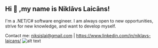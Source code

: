 ## Hi 👋 ,my name is Niklāvs Laicāns!

I'm a .NET/C# software engineer. I am always open to new opportunities, strive for new knowledge, and want to develop myself.

Contact me: niksislai@gmail.com | https://www.linkedin.com/in/niklavs-laicans/
![alt text](https://www.google.com/url?sa=i&url=https%3A%2F%2Ficonape.com%2Fc-sharp-c-logo-logo-icon-svg-png.html&psig=AOvVaw3xR68Wk-WaLRC0Pd9zK9KE&ust=1623429958130000&source=images&cd=vfe&ved=0CAIQjRxqFwoTCOjf3IHCjfECFQAAAAAdAAAAABAZ)
